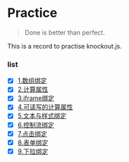 # Practice

> Done is better than perfect.

This is a record to practise knockout.js.

### list
- [x] [1.数组绑定](https://github.com/PyMonar/practice/tree/master/src/1-array)
- [x] [2.计算属性](https://github.com/PyMonar/practice/tree/master/src/2-computed)
- [x] [3.iframe绑定](https://github.com/PyMonar/practice/tree/master/src/3-iframe)
- [x] [4.可读写的计算属性](https://github.com/PyMonar/practice/tree/master/src/4-computed-rw)
- [x] [5.文本与样式绑定](https://github.com/PyMonar/practice/tree/master/src/5-bind-text-style)
- [x] [6.控制流绑定](https://github.com/PyMonar/practice/tree/master/src/6-control-flow)
- [x] [7.点击绑定](https://github.com/PyMonar/practice/tree/master/src/7-click)
- [x] [8.表单绑定](https://github.com/PyMonar/practice/tree/master/src/8-form-bind)
- [x] [9.下拉绑定](https://github.com/PyMonar/practice/tree/master/src/9-select)